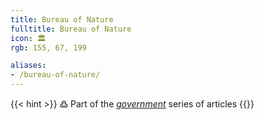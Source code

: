 ```yaml
---
title: Bureau of Nature
fulltitle: Bureau of Nature
icon: 🏛️
rgb: 155, 67, 199

aliases:
- /bureau-of-nature/
---
```

{{< hint >}}
߷ Part of the *[government](/government/)* series of articles
{{</hint>}}